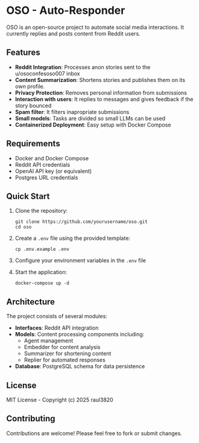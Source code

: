 # OSO - Auto-Responder

OSO is an open-source project to automate social media interactions. 
It currently replies and posts content from Reddit users.

## Features

- **Reddit Integration**: Processes anon stories sent to the u/osoconfesoso007 inbox
- **Content Summarization**: Shortens stories and publishes them on its own profile.
- **Privacy Protection**: Removes personal information from submissions
- **Interaction with users**: It replies to messages and gives feedback if the story bounced
- **Spam filter**: It filters inapropriate submissions
- **Small models**: Tasks are divided so small LLMs can be used 
- **Containerized Deployment**: Easy setup with Docker Compose

## Requirements

- Docker and Docker Compose
- Reddit API credentials
- OpenAI API key (or equivalent)
- Postgres URL credentials

## Quick Start

1. Clone the repository:
   ```
   git clone https://github.com/yourusername/oso.git
   cd oso
   ```

2. Create a `.env` file using the provided template:
   ```
   cp .env.example .env
   ```

3. Configure your environment variables in the `.env` file

4. Start the application:
   ```
   docker-compose up -d
   ```

## Architecture

The project consists of several modules:

- **Interfaces**: Reddit API integration
- **Models**: Content processing components including:
  - Agent management
  - Embedder for content analysis
  - Summarizer for shortening content
  - Replier for automated responses
- **Database**: PostgreSQL schema for data persistence

## License

MIT License - Copyright (c) 2025 raul3820

## Contributing

Contributions are welcome! Please feel free to fork or submit changes.
